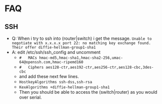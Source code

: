 # FAQ

## SSH
* Q: When i try to ssh into (router|switch) i get the message. ``Unable to negotiate with x.x.x.x port 22: no matching key exchange found. Their offer diffie-hellman-group1-sha1``
* A: edit /etc/ssh/ssh_config and uncomment 
	* ``#   MACs hmac-md5,hmac-sha1,hmac-sha2-256,umac-64@openssh.com,hmac-ripemd160``
	* ``#   Ciphers aes128-ctr,aes192-ctr,aes256-ctr,aes128-cbc,3des-cbc``
	* and add these next few lines.
	* ``HostkeyAlgorithms ssh-dss,ssh-rsa``
	* ``KexAlgorithms +diffie-hellman-group1-sha1``
	* Then you should be able to access the (switch|router) as you would over serial.